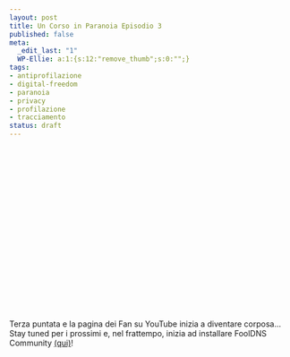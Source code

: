 ```yaml
--- 
layout: post
title: Un Corso in Paranoia Episodio 3
published: false
meta: 
  _edit_last: "1"
  WP-Ellie: a:1:{s:12:"remove_thumb";s:0:"";}
tags: 
- antiprofilazione
- digital-freedom
- paranoia
- privacy
- profilazione
- tracciamento
status: draft
---
```

<object width="480" height="295"><param name="movie" value="http://www.youtube.com/v/O5iEK2PqzoI&hl=en_US&fs=1&rel=0&hd=1"></param><param name="allowFullScreen" value="true"></param><param name="allowscriptaccess" value="always"></param><embed src="http://www.youtube.com/v/O5iEK2PqzoI&hl=en_US&fs=1&rel=0&hd=1" type="application/x-shockwave-flash" allowscriptaccess="always" allowfullscreen="true" width="480" height="295"></embed></object>  
    
  
Terza puntata e la pagina dei Fan su YouTube inizia a diventare corposa...
Stay tuned per i prossimi e, nel frattempo, inizia ad installare FoolDNS Community [(qui)](http://fooldns.com/c)!    
  
 
